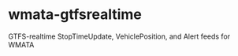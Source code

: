 wmata-gtfsrealtime
==================

GTFS-realtime StopTimeUpdate, VehiclePosition, and Alert feeds for WMATA